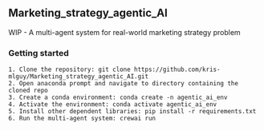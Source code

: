 ## Marketing_strategy_agentic_AI
WIP - A multi-agent system for real-world marketing strategy problem

### Getting started
    1. Clone the repository: git clone https://github.com/kris-mlguy/Marketing_strategy_agentic_AI.git
    2. Open anaconda prompt and navigate to directory containing the cloned repo
    3. Create a conda environment: conda create -n agentic_ai_env
    4. Activate the environment: conda activate agentic_ai_env
    5. Install other dependent libraries: pip install -r requirements.txt
    6. Run the multi-agent system: crewai run
